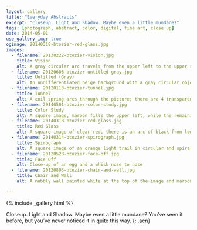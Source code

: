 ```yaml
---
layout: gallery
title: "Everyday Abstracts"
excerpt: "Closeup. Light and Shadow. Maybe even a little mundane?"
tags: [photograph, abstract, color, digital, fine art, close up]
date: 2014-05-01
use_gallery_img: true
ogimage: 20140318-btozier-red-glass.jpg
images:
  - filename: 20130222-btozier-vision.jpg
    title: Vision
    alt: A gray circular arc travels from the upper left to the upper right, passing through a little more than halfway down. The background is white; there are lime green arcs following the gray arc, and a large green circular blob in the lower part of the image under the arc.
  - filename: 20120606-btozier-untitled-gray.jpg
    title: Untitled (Gray)
    alt: An undifferentiated beige background with a gray circular object near the center. The object is hollow, but has an amorphous gray edge inside.
  - filename: 20120113-btozier-tunnel.jpg
    title: Tunnel
    alt: A coil spring arcs through the picture; there are 4 transparent orange dots coming in from the upper left and a red transparent blob on the right side of the image.
  - filename: 20140501-btozier-color-study.jpg
    title: Color Study
    alt: A square image, maroon fills the upper left, while the remaining space is yellow-orange. The border between is wavy and amorphous.
  - filename: 20140318-btozier-red-glass.jpg
    title: Red Glass
    alt: A square image of clear red, there is an arc of black from lower left corner to halfway up on the right edge.
  - filename: 20140314-btozier-spirograph.jpg
    title: Spirograph
    alt: A square image of an orange light trail in circular and spiral forms.
  - filename: 20120528-btozier-face-off.jpg
    title: Face Off
    alt: Close-up of an egg and a whisk nose to nose
  - filename: 20120803-btozier-chair-and-wall.jpg
    title: Chair and Wall
    alt: A nubbly wall painted white at the top of the image and maroon in the lower three quarters. A smooth orange chair back is visible in the lower left corner.

---
```


{% include _gallery.html %}


Closeup. Light and Shadow. Maybe even a little mundane? You’ve seen it before, but you’ve never noticed it in quite this way.
{: .acn}
